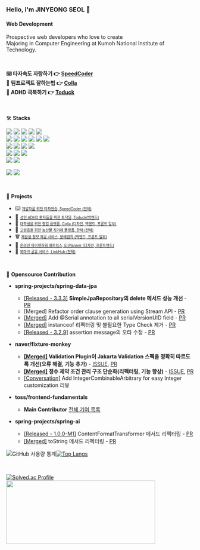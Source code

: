 ### Hello, i'm JINYEONG SEOL 👋

#### Web Development
Prospective web developers who love to create  
Majoring in Computer Engineering at Kumoh National Institute of Technology.

<br/>

**⌨️ 타자속도 자랑하기 👉 [SpeedCoder](https://speedcoder.seol.pro/)**  
**🤝 팀프로젝트 잘하는법  👉 [Colla](https://colla.so/)**  
**🍅 ADHD 극복하기 👉 [Toduck](https://apps.apple.com/kr/app/%ED%86%A0%EB%8D%95-to-duck-%EC%84%B1%EC%9D%B8-adhd%EC%9D%B8%EC%9D%84-%EC%9C%84%ED%95%9C-%ED%86%A0%EB%8B%A5%EC%9E%84/id6502951629)**

<br/>

🛠️ **Stacks**

<img src="https://img.shields.io/badge/Spring-6DB33F?style=flat-square&logo=Spring&logoColor=white"/> <img src="https://img.shields.io/badge/MySQL-4479A1?style=flat-square&logo=MySQL&logoColor=white"/> <img src="https://img.shields.io/badge/Java-007396?style=flat-square&logo=OpenJDK&logoColor=white"/> 
  <img src="https://img.shields.io/badge/Express-000000?style=flat-square&logo=express&logoColor=white">  <img src="https://img.shields.io/badge/MongoDB-47A248?style=flat-square&logo=Mongodb&logoColor=white"/>  
<img src="https://img.shields.io/badge/JavaScript-F7DF1E?style=flat-square&logo=JavaScript&logoColor=white"/> <img src="https://img.shields.io/badge/Typescript-3178C6?style=flat-square&logo=typescript&logoColor=white">  <img src="https://img.shields.io/badge/HTML5-E34F26?style=flat-square&logo=HTML5&logoColor=white">  <img src="https://img.shields.io/badge/CSS3-1572B6?style=flat-square&logo=css3&logoColor=white">  <img src="https://img.shields.io/badge/React-61DAFB?style=flat-square&logo=react&logoColor=black">  <img src="https://img.shields.io/badge/styled-component-DB7093?style=flat-square&logo=styledcomponent&logoColor=white"/>  
  <img src="https://img.shields.io/badge/Github-181717?style=flat-square&logo=github&logoColor=white"> <img src="https://img.shields.io/badge/Docker-2496ED?style=flat-square&logo=Docker&logoColor=white">  <img src="https://img.shields.io/badge/Amazon AWS-232F3E?stye=flat-square&logo=amazonaws&logoColor=white">  <img src="https://img.shields.io/badge/Github-Actions-2088FF?style=flat-square&logo=Github-actions&logoColor=white"/>    
<img src="https://img.shields.io/badge/Python-3766AB?style=flat-square&logo=Python&logoColor=white"/> <img src="https://img.shields.io/badge/C-A8B9CC?style=flat-square&logo=C&logoColor=white"/> <img src="https://img.shields.io/badge/C++-00599C?style=flat-squre &logo=c%2B%2B&logoColor=white">  
<img src="https://img.shields.io/badge/Dart-0175C2?style=flat-square&logo=Flutter&logoColor=white"/>  <img src="https://img.shields.io/badge/Flutter-02569B?style=flat-square&logo=Flutter&logoColor=white"/>


<img src="https://img.shields.io/badge/Adobe XD-FF61F6?style=flat-square&logo=Adobe-xd&logoColor=white"/>  <img src="https://img.shields.io/badge/Figma-F24E1E?style=flat-square&logo=Figma&logoColor=white"/>  

<br/>



🏁 **Projects**

- ⌨️ <a href="https://github.com/Seol-JY/SpeedCoder" style="font-size: 0.7em;">개발자를 위한 타자연습, SpeedCoder (전체)</a><br/>
- 🐥 <a href="https://github.com/toduck-App/toduck-backend" style="font-size: 0.7em;">성인 ADHD 환자들을 위한 토닥임, Toduck(백엔드)</a><br/>
- 🤝 <a href="https://github.com/98OO" style="font-size: 0.7em;">대학생을 위한 협업 플랫폼, Colla (디자인, 백엔드, 프론트 일부)</a><br/>
- 🥬 <a href="https://github.com/TEAM-NANUM" style="font-size: 0.7em;">고령층을 위한 농산물 직거래 플랫폼, 한채 (전체)</a><br/>
- 🗑️ <a href="https://github.com/Seol-JY/boonbae-backend" style="font-size: 0.7em;">재활용 정보 제공 서비스, 분배법칙 (백엔드, 프론트 일부)</a><br/>
- 📍 <a href="https://github.com/kihyaa" style="font-size: 0.7em;">온라인 아이젠하워 매트릭스, Ei Planner (디자인, 프론트엔드)</a><br/>
- 🔖 <a href="https://github.com/Seol-JY/link-hub" style="font-size: 0.7em;">북마크 공유 서비스, LinkHub (전체)</a><br/>

<br/>

🤝 **Opensource Contribution**  

- **spring-projects/spring-data-jpa**
  - [[Released - 3.3.3]](https://github.com/spring-projects/spring-data-jpa/releases/tag/3.3.3) **SimpleJpaRepository의 delete 메서드 성능 개선** - [PR](https://github.com/spring-projects/spring-data-jpa/pull/3564)
  - [Merged] Refactor order clause generation using Stream API - [PR](https://github.com/spring-projects/spring-data-jpa/pull/3611)
  - [[Merged]](https://github.com/spring-projects/spring-data-jpa/commit/55a3112cb25c37d7c82afbae637102157447e0b0) Add @Serial annotation to all serialVersionUID field - [PR](https://github.com/spring-projects/spring-data-jpa/pull/3584)
  - [[Merged]](https://github.com/spring-projects/spring-data-jpa/commit/fcdebde1e58379993670fc7d08531752f62c9c41) instanceof 리펙터링 및 불필요한 Type Check 제거 - [PR](https://github.com/spring-projects/spring-data-jpa/pull/3580)
  - [[Released - 3.2.9]](https://github.com/spring-projects/spring-data-jpa/releases/tag/3.2.9) assertion message의 오타 수정 - [PR](https://github.com/spring-projects/spring-data-jpa/pull/3565)

- **naver/fixture-monkey**
  - **[[Merged]](https://github.com/naver/fixture-monkey/commit/f9d5704ed5d2f3e0b8082713ebaac3f823dc9e26) Validation Plugin이 Jakarta Validation 스펙을 정확히 따르도록 개선(오류 해결, 기능 추가)** - [ISSUE](https://github.com/naver/fixture-monkey/issues/1126), [PR](https://github.com/naver/fixture-monkey/pull/1131)
  - **[[Merged]](https://github.com/naver/fixture-monkey/commit/d5ba0a2f38b5b92806618c43a25147501efe8db6) 정수 제약 조건 관리 구조 단순화(리펙터링, 기능 향상)** - [ISSUE](https://github.com/naver/fixture-monkey/issues/1153), [PR](https://github.com/naver/fixture-monkey/pull/1156)
  - [[Conversation]](https://github.com/naver/fixture-monkey/pull/1192) Add IntegerCombinableArbitrary for easy Integer customization 리뷰
    
- **toss/frontend-fundamentals**
  - **Main Contributor** [전체 기여 목록](https://github.com/toss/frontend-fundamentals/issues?q=mentions%3ASeol-JY)

- **spring-projects/spring-ai**
  - [[Released - 1.0.0-M1]](https://github.com/spring-projects/spring-ai/releases/tag/v1.0.0-M1) ContentFormatTransformer 메서드 리펙터링 - [PR](https://github.com/spring-projects/spring-ai/pull/183)
  - [[Merged]](https://github.com/spring-projects/spring-ai/commit/9bd963567486ee439fcd1d139a33db251fac4597) toString 메서드 리펙터링 - [PR](https://github.com/spring-projects/spring-ai/pull/173)



![GitHub 사용량 통계](https://github-readme-stats.vercel.app/api?username=Seol-JY&include_all_commits=true&include_orgs=true&show_icons=true&hide_border=true)[![Top Langs](https://github-readme-stats.vercel.app/api/top-langs/?username=Seol-JY&langs_count=8&layout=compact&include_orgs=true&theme=transparent&hide_border=true)](https://github.com/anuraghazra/github-readme-stats)

<br/>

[![Solved.ac Profile](http://mazassumnida.wtf/api/generate_badge?boj=wlsdud5654)](https://solved.ac/wlsdud5654)
<a href="https://github.com/devxb/gitanimals">
  <img
    src="https://render.gitanimals.org/lines/Seol-JY?pet-id=614512665279706100"
    width="400"
    height="170"
  />
</a>

<br/>

</a> 
